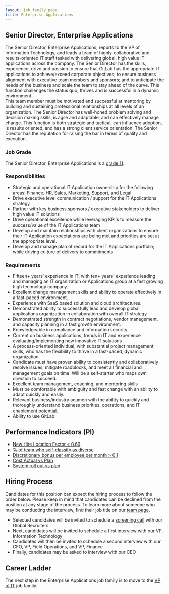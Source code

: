 ```yaml
---
layout: job_family_page
title: Enterprise Applications
---
```


## Senior Director, Enterprise Applications

The Senior Director, Enterprise Applications, reports to the VP of Information Technology, and leads a team of highly-collaborative and results-oriented IT staff tasked with delivering global, high value IT applications across the company. The Senior Director has the skills, experience, drive and passion to ensure that GitLab has the appropriate IT applications to achieve/exceed corporate objectives; to ensure business alignment with executive team members and sponsors; and to anticipate the needs of the business and scale the team to stay ahead of the curve. This function challenges the status quo; thrives and is successful in a dynamic environment.  
This team member must be motivated and successful at mentoring by building and sustaining professional relationships at all levels of an organization. The Senior Director has well-honed problem solving and decision making skills, is agile and adaptable, and can effectively manage change. This function is both strategic and tactical, can influence adoption, is results oriented, and has a strong client service orientation. The Senior Director has the reputation for raising the bar in terms of quality and execution.  

### Job Grade

The Senior Director, Enterprise Applications is a [grade 11](/handbook/total-rewards/compensation/compensation-calculator/#gitlab-job-grades). 

### Responsibilities

- Strategic and operational IT Application ownership for the following areas: Finance, HR, Sales, Marketing, Support, and Legal  
- Drive executive level communication / support for the IT Applications strategy  
- Partner with key business sponsors / executive stakeholders to deliver high value IT solutions  
- Drive operational excellence while leveraging KPI's to measure the success/value of the IT Applications team  
- Develop and maintain relationships with client organizations to ensure their IT Application expectations are being met and priorities are set at the appropriate level.  
- Develop and manage plan of record for the IT Applications portfolio; while driving culture of delivery to commitments  

### Requirements 

- Fifteen+ years’ experience in IT, with ten+ years' experience leading and managing an IT organization or Applications group at a fast growing high technology company.  
- Excellent change management skills and ability to operate effectively in a fast-paced environment.  
- Experience with SaaS based solution and cloud architectures.  
- Demonstrated ability to successfully lead and develop global applications organization in collaboration with overall IT strategy.  
- Demonstrated strength in contract negotiations, vendor management, and capacity planning in a fast growth environment.  
- Knowledgeable in compliance and information security.  
- Current on business applications, trends in IT and experience evaluating/implementing new innovative IT solutions  
- A process-oriented individual, with substantial project management skills, who has the flexibility to thrive in a fast-paced, dynamic organization.  
- Candidate must have proven ability to consistently and collaboratively resolve issues, mitigate roadblocks, and meet all financial and management goals on time. Will be a self-starter who maps own direction to succeed.  
- Excellent team management, coaching, and mentoring skills  
- Must be comfortable with ambiguity and fast change with an ability to adapt quickly and easily.  
- Relevant business/industry acumen with the ability to quickly and thoroughly understand business priorities, operations, and IT enablement potential.
- Ability to use GitLab

## Performance Indicators (PI)

*  [New Hire Location Factor < 0.69](/handbook/business-ops/metrics/#new-hire-location-factor--069)
*  [% of team who self-classify as diverse](/handbook/business-ops/metrics/#percent--of-team-who-self-classify-as-diverse)
*  [Discretionary bonus per employee per month > 0.1](/handbook/business-ops/metrics/#discretionary-bonus-per-employee-per-month--01)
*  [Cost Actual vs Plan](/handbook/business-ops/metrics/#cost-actual-vs-plan)
*  [System roll out vs plan](/handbook/business-ops/metrics/#system-roll-out-vs-plan)

## Hiring Process

Candidates for this position can expect the hiring process to follow the order below. Please keep in mind that candidates can be declined from the position at any stage of the process. To learn more about someone who may be conducting the interview, find their job title on our [team page](/company/team/).

* Selected candidates will be invited to schedule a [screening call](/handbook/hiring/#screening-call) with our Global Recruiters
* Next, candidates will be invited to schedule a first interview with our VP, Information Technology
* Candidates will then be invited to schedule a second interview with our CFO, VP, Field Operations, and VP, Finance
* Finally, candidates may be asked to interview with our CEO

## Career Ladder

The next step in the Enterprise Applications job family is to move to the [VP of IT](/job-families/finance/VP-Information-Technology) job family. 

